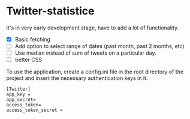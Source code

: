 Twitter-statistice
==============
It's in very early development stage, have to add a lot of functionality.

- [x] Basic fetching
- [ ] Add option to select range of dates (past month, past 2 months, etc)
- [ ] Use median instead of sum of tweets on a particular day.
- [ ] better CSS

To use the application, create a config.ini file in the root directory of the project and insert the necessary authentication keys in it.


	[Twitter]
	app_key =
	app_secret=
	access_token=
	access_token_secret =

